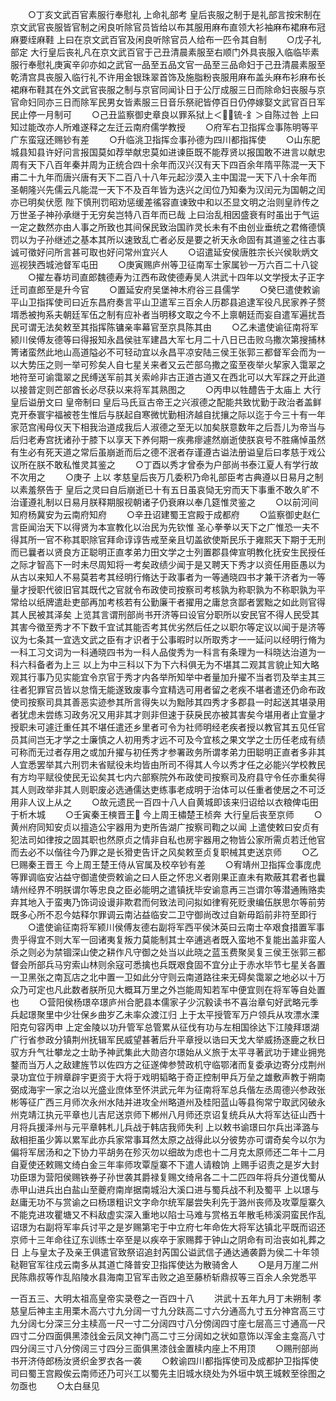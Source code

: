<!-- { "loadSidebar": true } -->
　　○丁亥文武百官素服行奉慰礼  上命礼部考  皇后丧服之制于是礼部言按宋制在京文武官丧服皆官制之闲良听除官员皆给以布其服用麻布直领大衫袖麻布裙麻布冠麻要绖麻鞋  上曰在京文武百官及闲良听除官员人给布一匹令其自制
　　○戊子礼部定  大行皇后丧礼凡在京文武百官于己丑清晨素服至右顺门外具丧服入临临毕素服行奉慰礼庚寅辛卯亦如之武官一品至五品文官一品至三品命妇于己丑清晨素服至乾清宫具丧服入临行礼不许用金银珠翠首饰及施脂粉丧服用麻布盖头麻布衫麻布长裙麻布鞋其在外文武官丧服之制与京官同闻讣日于公厅成服三日而除命妇丧服与京官命妇同亦三日而除军民男女皆素服三日音乐祭祀皆停百日仍停嫁娶文武官百日军民止停一月制可
　　○己丑监察御史章良以罪系狱上＜锍-釒＞自陈过咎  上曰知过能改亦人所难遂释之左迁云南府儒学教授
　　○府军右卫指挥佥事陈明等平广东蛮寇还赐钞有差
　　○升临洮卫指挥佥事孙德为四川都指挥使
　　○山东肥城县知县许好问言报国莫如荐举献忠莫如进谏臣既不能荐贤以报国敢不进言以献忠周有天下八百年秦并周为正统合四十余年而汉兴汉有天下四百余年隋平陈混一天下甫二十九年而唐兴唐有天下二百八十八年元起沙漠入主中国混一天下八十余年而  圣朝隆兴先儒云凡能混一天下不及百年皆为迭兴之闰位乃知秦为汉闰元为国朝之闰亦已明矣伏愿  陛下慎刑罚昭劝惩缓差徭容直谏致中和以丕显文明之治则皇祚传之万世圣子神孙承继于无穷矣岂特八百年而已哉  上曰治乱相因盛衰有时虽出于气运一定之数然亦由人事之所致也其间保民致治国祚灵长未有不由创业垂统之君脩德慎罚以为子孙继述之基本其所以速致乱亡者必反是要之祈天永命固有其道鉴之往古事诚可徵好问所言甚可取也好问常州宜兴人
　　○诏遣延安侯唐胜宗长兴侯耿炳文巡视狭西城池督军屯田
　　○庚寅赐庐州等卫征南军士家属钞一万六百二十八锭
　　○擢左春坊司直郎魏德寿为江西布政使德寿吴人洪武十四年以文学授太子正字迁司直郎至是升今官
　　○置延安府吴堡神木府谷三县儒学
　　○癸巳遣使敕谕平山卫指挥使司曰近东昌府奏言平山卫遣军三百余人历郡县追逮军役凡民家养子赘壻悉被拘系夫朝廷军伍之制有应补者当明移文取之今不上禀朝廷而妄自遣军遍扰吾民可谓无法矣敕至其指挥陈镛亲率幕官至京具陈其由
　　○乙未遣使谕征南将军颍川侯傅友德等曰得报知永昌侯驻军建昌大军七月二十八日已击败乌撒次第搜捕林箐诸蛮然此地山高道隘必不可轻动宜以永昌平凉安陆三侯王张郭三都督军会而为一以大势压之则一举可殄矣人自七星关来者又云芒部乌撒之蛮至夜举火挈家入霭翠之地符至可谕霭翠之民缚送军前其关索岭非古正道古道又在西北可以大军踩之开此道以接普定则芒部酋长必尽获以来将军其熟图之
　　○丙申以牲醴告于太庙上  大行皇后谥册文曰  皇帝制曰  皇后马氏亘古帝王之兴淑德之配能共致忧勤于政治者盖鲜克开泰寰宇福被苍生惟后与朕起自寒微忧勤相济越自扰攘之际以迄于今三十有一年家范宫闱母仪天下相我治道成我后人淑德之至无以加矣朕意数年之后吾儿为帝当与后归老寿宫抚诸孙于膝下以享天下养何期一疾弗瘳遽然崩逝使朕哀号不胜痛悼虽然有生必有死天道之常后虽崩逝而后之德不泯者存谨遵古谥法册谥皇后曰孝慈于戏公议所在朕不敢私惟灵其鉴之
　　○丁酉以秀才曾泰为户部尚书泰江夏人有学行故不次用之
　　○庚子  上以  孝慈皇后丧万几委积乃命礼部臣考古典遵以日易月之制以素羞祭告于  皇后之灵曰自后崩逝已十有五日虽哀恸无穷而天下事重不敢久旷不治谨遵礼制以日易月朕释期服视朝诸子仍衰麻以奉几筵惟灵鉴之
　　○以前河间知府杨冀安为云南府知府
　　○辛丑诏建蜀王宫殿于成都府
　　○监察御史赵仁言臣闻治天下以得贤为本宣教化以治民为先钦惟  圣心拳拳以天下之广惟恐一夫不得其所一官不称其职除官拜命谆谆告戒至亲且切盖欲使斯民乐于雍熙天下期于无刑而已曩者以贤良方正聪明正直孝弟力田文学之士列置郡县俾宣明教化抚安生民授任之际才智高下一时未尽周知将一考矣政绩少闻于是又聘天下秀才以资任用臣愚以为从古以来知人不易莫若考其经明行脩达于政事者为一等通晓四书才兼干济者为一等量才授职代彼旧官其既代之官就令布政使司按察司考核孰为称职孰为不称职孰为平常给以纸牌遣赴吏部再加考核若有公勤廉干者擢用之庸怠贪鄙者罢黜之如此则官得其人民被其泽矣  上览其言谓刑部尚书开济等曰设官分职所以安民官不得人民受其其害今徵至秀才不下数千宜试其能否考其优劣然后任之以职尔等定议以闻于是济等议为七条其一宜选文武之臣有才识者于公事暇时以所取秀才一一延问以经明行脩为一科工习文词为一科通晓四书为一科人品俊秀为一科言有条理为一科晓达治道为一科六科备者为上三  以上为中三科以下为下六科俱无为不堪其二观其言貌止知大略观其行事乃见实能宜令京官于秀才内各举所知举中者量加升擢不当者罚及举主其三往者犯罪官员皆以怠惰无能遂致废事今宜精选可用者留之老疾不堪者遣还仍命布政使司按察司具其善恶实迹参其所言得失以为黜陟其四秀才多郡县一时起送其堪录用者犹虑未尝练习政务况又用非其才则非但速于获戾民亦被其害矣今堪用者止宜量才授职未可遽迁重任其不堪任遣还乡里者可令为社师明经老疾者授以教官其五见任官员其间岂无才学之士廉慎之人初用秀才远不可及今宜核之果文学之士历任老成有绩可称而无过者存用之或加升擢与初任秀才参署政务所谓孝弟力田聪明正直者多非其人宜悉罢举其六刑罚未省赋役未均皆由所司不得其人今以秀才任之必能兴学校教民有方均平赋役使民无讼矣其七内六部察院外布政使司按察司及府县守令任亦重矣得其人则政举非其人则职废必选通儒达吏练事老成明于治体可以任重者使居之不可泛用非人议上从之
　　○故元遗民一百四十八人自黄城即该来归诏给以衣粮俾屯田于析木城
　　○壬寅秦王樉晋王  今上周王橚楚王桢奔  大行皇后丧至京师
　　○黄州府同知安贞以擅造公宇器用为吏所告湖广按察司鞫之以闻  上遣使敕曰安贞有犯法司如律按之固其职也然原贞之情非自私也房宇器用之物皆公家所需贞若迁他官而去必不以偕往今乃罪之是长猾吏告讦之风矣敕至贞复职械其吏送京师
　　○乙巳赐秦王晋王  今上周王楚王侍从官属及校卒钞有差
　　○宥靖州卫指挥佥事庞虎等罪调临安沾益守御遣使赍敕谕之曰人臣之怀忠义者刚果正直未有欺蔽其君者也曩靖州经界不明朕谓尔等忠良之臣必能明之遣镇抚毕安谕意再三岂谓尔等潜通贿赂卖弃其地入于蛮夷乃饰词设谩非欺君而何致法司问拟如律宥死贬隶编伍朕思尔等前劳既多心所不忍今姑释尔罪调云南沾益临安二卫守御尚改过自新毋蹈前非符至即行
　　○遣使谕征南将军颍川侯傅友德右副将军西平侯沐英曰云南士卒艰食措置军事贵乎得宜不则大军一回诸夷复叛力莫能制其士卒逋逃者既入蛮地不复能出盖非蛮人杀之则必为禁锢深山使之耕作凡守御之处当以此晓之蓝玉费聚吴复三侯王张郭三都督会所部兵马穷索山林则余寇可悉擒也兵既艰食固不宜分止于赤水毕节七星关各置一卫黑张之南瓦店之北中置一卫如此分守则云南道路往来无碍矣霭翠之地必以十万众乃可定也凡此数者朕所见大概耳万里之外岂能周知若军中便宜则在将军等自处置也
　　○营阳侯杨璟卒璟庐州合肥县本儒家子少沉毅读书不喜治章句好武略元季兵起璟聚里中少壮保乡曲岁乙未率众渡江归  上于太平授管军万户领兵从攻漂水溧阳克句容丙申  上定金陵以功升管军总管累从征伐有功与左相国徐达下江陵拜璟湖广行省参政分镇荆州抚辑军民威望甚著后升平章授以诰曰天戈大举威扬逐鹿之秋日驭方升气壮攀龙之士助予神武集此大勋咨尔璟始从义旅于太平寻著武功于建业拥兠鍪而当万人之敌建旌节以佐四方之征遂俾参赞政机守临鄂渚而复委承边寄分戍荆州录功宜位于辨章辟宇更资于大将于戏明韬略于奇正控制甲兵万垒之雄敷声教于朔南弼成海宇一家之治以光盛业庶体至怀洪武元年为征南将军总兵偕左丞周德兴参政张彬等征广西三月师次永州水陆并进攻全州略道州及桂阳蓝山等县徇常宁取武冈破永州克靖江执元平章也儿吉尼送京师下郴州八月师还京诏复统兵从大将军达征山西十月将兵援泽州与元平章韩札儿兵战于韩店我师失利  上以敕书谕璟曰尔兵出泽潞与敌相拒虽少筭以累军此亦兵家常事耳然太原之战得此以分彼势亦可谓奇矣今以尔为偏将军居汤和之下协力平胡务在殄灭勿以细故为虑也十二月克太原师还二年十二月自夏使还敕赐文绮白金三年率师攻覃垕寨不下遣人请粮饷  上赐手诏责之是岁大封功臣璟为营阳侯赐铁券子孙世袭其爵禄复赐文绮帛各二十二匹四年将兵分道伐蜀从赤甲山进兵出白盐山至夔府南岸据南城沿大溪口进与蜀兵战不利及蜀平  上以璟与赵庸无功不与赏谕之曰杨璟粗识文字命尔统军屡尝失利先于潞州丧师及攻覃垕寨久不能克进攻瞿塘又不料敌虚实深入重地以陷士马难与赏格五年散毛柿溪洞蛮民作乱诏璟为右副将军率兵讨平之是岁赐第宅于中立府七年命佐大将军达镇北平既而诏还京师十三年命往辽东训练士卒至是以疾卒于家赐葬于钟山之阴命有司治丧如礼葬之日  上与皇太子及亲王俱遣官致祭诏追封芮国公谥武信子通达通袭爵为侯二十年领鞑靼官军往戍云南多从其道亡降普安卫指挥使达为散骑舍人
　　○是月万崖二州民陈鼎叔等作乱陷陵水县海南卫官军击败之追至藤桥斩鼎叔等三百余人余党悉平


一百五三、大明太祖高皇帝实录卷之一百四十八
　　洪武十五年九月丁未朔制  孝慈皇后神主主用栗木高六寸九分阔一寸九分趺高二寸六分通高九寸五分神宫高三寸九分阔七分深三分主椟高一尺一寸二分阔四寸八分傍阔四寸座七层高三寸通高一尺四寸二分四面俱黑漆戗金云凤文神门高二寸三分阔如之状如意饰以浑金主龛高八寸四分阔三寸八分傍阔三寸四分三面俱黑漆戗金置椟内座上不用顶
　　○赐刑部尚书开济侍郎杨汝贤织金罗衣各一袭
　　○敕谕四川都指挥使司及成都护卫指挥使司曰蜀王宫殿俟云南师还乃可兴工以蜀先主旧城水绕处为外垣中筑王城敕至徐图之勿亟也
　　○太白昼见

